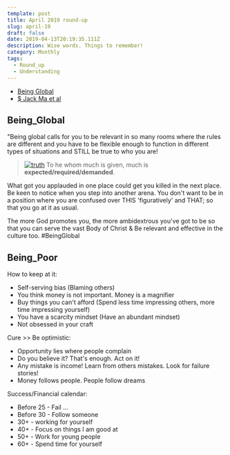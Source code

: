 ```yaml
---
template: post
title: April 2019 round-up
slug: april-19
draft: false
date: 2019-04-13T20:19:35.111Z
description: Wise words. Things to remember!
category: Monthly
tags:
  - Round_up
  - Understanding
---
```

- [Being Global](#Being_Global)
- [$ Jack Ma et al](#Being_Poor)

## Being_Global
"Being global calls for you to be relevant in so many rooms where the rules are different and you have to be flexible enough to function in different types of situations and STILL be true to who you are!

> [![truth](/bible.png)](https://www.bible.com/bible/compare/LUK.12.48) To he whom much is given, much is **expected/required/demanded**.

What got you applauded in one place could get you killed in the next place. Be keen to notice when you step into another arena. You don't want to be in a position where you are confused over THIS 'figuratively' and THAT; so that you go at it as usual.

The more God promotes you, the more ambidextrous you've got to be so that you can serve the vast Body of Christ & Be relevant and effective in the culture too.  #BeingGlobal

## Being_Poor
How to keep at it:
- Self-serving bias (Blaming others)
- You think money is not important. Money is a magnifier
- Buy things you can't afford (Spend less time impressing others, more time impressing yourself)
- You have a scarcity mindset (Have an abundant mindset)
- Not obsessed in your craft

Cure >> Be optimistic:
- Opportunity lies where people complain
- Do you believe it? That's enough. Act on it!
- Any mistake is income! Learn from others mistakes. Look for failure stories!
- Money follows people. People follow dreams

Success/Financial calendar:
- Before 25 - Fail ...
- Before 30 - Follow someone
- 30+ - working for yourself
- 40+ - Focus on things I am good at
- 50+ - Work for young people
- 60+ - Spend time for yourself
